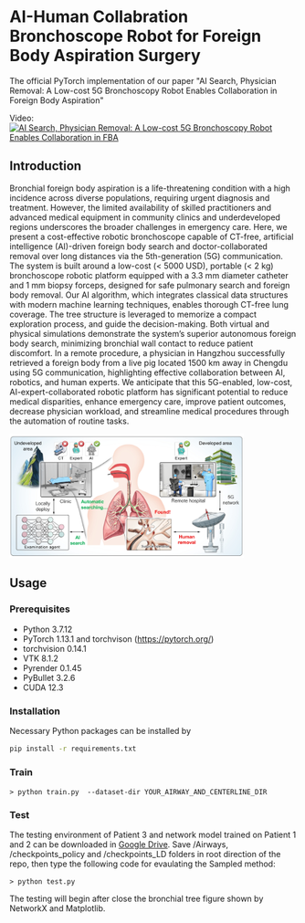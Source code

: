 # AI-Human Collabration Bronchoscope Robot for Foreign Body Aspiration Surgery 

The official PyTorch implementation of our paper "AI Search, Physician Removal: A Low-cost 5G Bronchoscopy Robot Enables Collaboration in Foreign Body Aspiration"

Video:
[![AI Search, Physician Removal: A Low-cost 5G Bronchoscopy Robot Enables Collaboration in FBA](https://img.youtube.com/vi/cimMRYJC7xk/maxresdefault.jpg)](https://youtu.be/cimMRYJC7xk?si=RBZLCcQCRZAKQPJ4 "AI Search, Physician Removal: A Low-cost 5G Bronchoscopy Robot Enables Collaboration in FBA")

## Introduction

Bronchial foreign body aspiration is a life-threatening condition with a high incidence across diverse populations, requiring urgent diagnosis and treatment. However, the limited availability of skilled practitioners and advanced medical equipment in community clinics and underdeveloped regions underscores the broader challenges in emergency care. Here, we present a cost-effective robotic bronchoscope capable of CT-free, artificial intelligence (AI)-driven foreign body search and doctor-collaborated removal over long distances via the 5th-generation (5G) communication. The system is built around a low-cost (< 5000 USD), portable (< 2 kg) bronchoscope robotic platform equipped with a 3.3 mm diameter catheter and 1 mm biopsy forceps, designed for safe pulmonary search and foreign body removal. Our AI algorithm, which integrates classical data structures with modern machine learning techniques, enables thorough CT-free lung coverage. The tree structure is leveraged to memorize a compact exploration process, and guide the decision-making. Both virtual and physical simulations demonstrate the system’s superior autonomous foreign body search, minimizing bronchial wall contact to reduce patient discomfort. In a remote procedure, a physician in Hangzhou successfully retrieved a foreign body from a live pig located 1500 km away in Chengdu using 5G communication, highlighting effective collaboration between AI, robotics, and human experts. We anticipate that this 5G-enabled, low-cost, AI-expert-collaborated robotic platform has significant potential to reduce medical disparities, enhance emergency care, improve patient outcomes, decrease physician workload, and streamline medical procedures through the automation of routine tasks.

<img src="figs/teaser.png#pic_left" alt="avatar" style="zoom:40%;" />

## Usage

### Prerequisites
* Python 3.7.12
* PyTorch 1.13.1 and torchvison (https://pytorch.org/)
* torchvision 0.14.1
* VTK 8.1.2
* Pyrender 0.1.45
* PyBullet 3.2.6
* CUDA 12.3


### Installation

Necessary Python packages can be installed by

```bash
pip install -r requirements.txt
```

### Train
```
> python train.py  --dataset-dir YOUR_AIRWAY_AND_CENTERLINE_DIR
```

### Test
The testing environment of Patient 3 and network model trained on Patient 1 and 2 can be downloaded in [Google Drive](https://drive.google.com/drive/folders/1g0YX9uB9_yNnwHU1synubgy7KFsg4syx?usp=drive_link). Save /Airways, /checkpoints_policy and /checkpoints_LD folders in root direction of the repo, then type the following code for evaulating the Sampled method:

```
> python test.py
```
The testing will begin after close the bronchial tree figure shown by NetworkX and Matplotlib.
